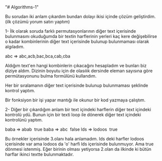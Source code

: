 "# Algorithms-1" 

Bu sorudan iki anlam çıkardım bundan dolayı ikisi içinde çözüm geliştirdim. (ilk çözümü yorum satırı yaptım)

1- İlk olarak soruda farklı permutasyonlarının diğer text içerisinde bulunmasını okuduğumda bir textin harflerinin yerleri kaç kere değişebilirse o kadar kombinlerinin
diğer text içerisinde bulunup bulunmaması olarak algıladım.

abc => abc,acb,bac,bca,cab,cba 

Aldığım text'en hangi kombinlerin çıkacağını hesapladım ve bunları biz diziye aldım. Dizinin boyutu için de olasılık dersinde eleman sayısına göre permütasyonunu bulma formülünü kullandım.

Her bir sıralamanın diğer text içerisinde bulunup bulunmaması şeklinde kontrol yaptım.

Bir fonksiyon bir işi yapar mantığı ile okunur bir kod yazmaya çalıştım.


2- Diğer bir çıkardığım anlam bir text içindeki harflerin diğer text içindeki kontrolü ydü. Bunun için bir texti loop ile dönerek diğer text içindeki kontrolünü yaptım.

baba => abab  true
baba => abc  false
lds => lodoos  true

Bu örnekler içerisinde 3.olanı hala anlamadım. lds deki harfler lodoos içerisinde var ama lodoos da 'o' harfi lds içerisinde bulunmuyor. Ama true dönmesi istenmiş.
Eğer birinin olması yetiyorsa 2.olan da ilkinde ki bütün harflar ikinci textte bulunmaktadır.

